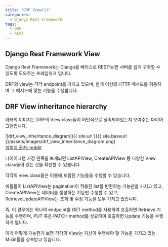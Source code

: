 ```yaml
---
title: "DRF View(1)"
categories:
  - Django Rest Framework
tags:
  - DRF
  - REST
---
```


## Django Rest Framework View

Django Rest Framework는 Django를 베이스로 RESTful한 서버를 쉽게 구축할 수 있도록 도와주는 프레임워크 입니다.

DRF의 view는 각각 endpoint를 가지고 있으며, 한개 이상의 HTTP 메서드를 허용하며 그 메서드에 맞는 기능을 수행합니다.


## DRF View inheritance hierarchy
아래의 이미지는 DRF의 View class들이 어떤식으로 상속되어있는지 보여주는 다이어그램입니다.

![drf_view_inheritance_diagram]({{ site.url }}{{ site.baseurl }}/assets/images/drf_view_inheritance_diagram.png)\
[이미지 출처: reddit](https://www.reddit.com/r/django/comments/dlk6v8/a_django_rest_framework_view_inheritance_diagram/)

다이어그램 가장 왼쪽을 보게되면 ListAPIView, CreateAPIView 등 다양한 View class들이 있는 것을 확인할 수 있습니다.

각각의 view class들은 이름에 포함된 기능들을 수행할 수 있습니다.

예를들어 ListAPIView는 pagination이 적용된 list를 반환하는 기능만을 가지고 있고, CreateAPIView는 데이터를 생성하는 기능만 수행할 수 있고, RetrieveUpdateAPIView는 조회 및 수정 기능을 모두 가지고 있습니다.

즉, 이 경우에는 하나의 endpoint를 GET method를 사용하여 호출하면 Retrieve
기능을 수행하며, PUT 혹은 PATCH method를 상요하여 호출하면 Update 기능을 수행하게 됩니다.

이게 어떻게 가능한가 보면 각각의 View는 자신이 수행해야 할 기능을 가지고 있는 Mixin들을 상속받고 있습니다.